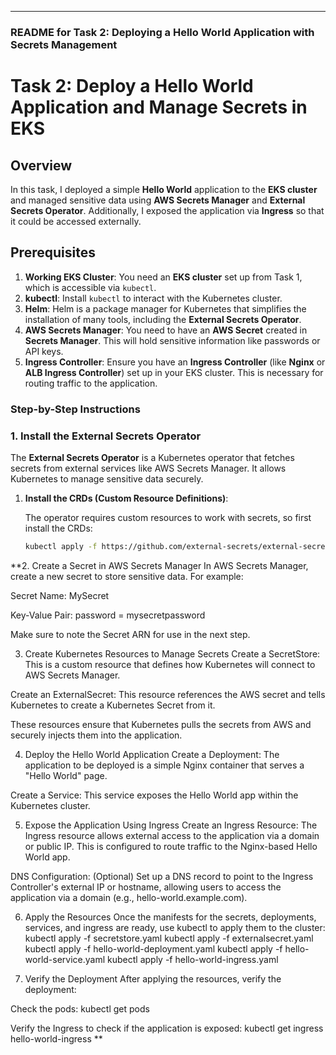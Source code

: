 

---

### **README for Task 2: Deploying a Hello World Application with Secrets Management**

# **Task 2: Deploy a Hello World Application and Manage Secrets in EKS**

## **Overview**

In this task, I deployed a simple **Hello World** application to the **EKS cluster** and managed sensitive data using **AWS Secrets Manager** and **External Secrets Operator**. Additionally, I exposed the application via **Ingress** so that it could be accessed externally.

## **Prerequisites**

1. **Working EKS Cluster**: You need an **EKS cluster** set up from Task 1, which is accessible via `kubectl`.
2. **kubectl**: Install `kubectl` to interact with the Kubernetes cluster. 
3. **Helm**: Helm is a package manager for Kubernetes that simplifies the installation of many tools, including the **External Secrets Operator**.
4. **AWS Secrets Manager**: You need to have an **AWS Secret** created in **Secrets Manager**. This will hold sensitive information like passwords or API keys.
5. **Ingress Controller**: Ensure you have an **Ingress Controller** (like **Nginx** or **ALB Ingress Controller**) set up in your EKS cluster. This is necessary for routing traffic to the application.




### Step-by-Step Instructions



### 1. **Install the External Secrets Operator**

The **External Secrets Operator** is a Kubernetes operator that fetches secrets from external services like AWS Secrets Manager. It allows Kubernetes to manage sensitive data securely.

1. **Install the CRDs (Custom Resource Definitions)**:

   The operator requires custom resources to work with secrets, so first install the CRDs:

   ```bash
   kubectl apply -f https://github.com/external-secrets/external-secrets/releases/download/v0.6.0/external-secrets-crds.yaml
   
**2. Create a Secret in AWS Secrets Manager
In AWS Secrets Manager, create a new secret to store sensitive data. For example:

Secret Name: MySecret

Key-Value Pair: password = mysecretpassword

Make sure to note the Secret ARN for use in the next step.

3. Create Kubernetes Resources to Manage Secrets
Create a SecretStore: This is a custom resource that defines how Kubernetes will connect to AWS Secrets Manager.

Create an ExternalSecret: This resource references the AWS secret and tells Kubernetes to create a Kubernetes Secret from it.

These resources ensure that Kubernetes pulls the secrets from AWS and securely injects them into the application.

4. Deploy the Hello World Application
Create a Deployment: The application to be deployed is a simple Nginx container that serves a "Hello World" page.

Create a Service: This service exposes the Hello World app within the Kubernetes cluster.

5. Expose the Application Using Ingress
Create an Ingress Resource: The Ingress resource allows external access to the application via a domain or public IP. This is configured to route traffic to the Nginx-based Hello World app.

DNS Configuration: (Optional) Set up a DNS record to point to the Ingress Controller's external IP or hostname, allowing users to access the application via a domain (e.g., hello-world.example.com).

6. Apply the Resources
Once the manifests for the secrets, deployments, services, and ingress are ready, use kubectl to apply them to the cluster:
kubectl apply -f secretstore.yaml
kubectl apply -f externalsecret.yaml
kubectl apply -f hello-world-deployment.yaml
kubectl apply -f hello-world-service.yaml
kubectl apply -f hello-world-ingress.yaml

7. Verify the Deployment
After applying the resources, verify the deployment:

Check the pods:
kubectl get pods

Verify the Ingress to check if the application is exposed:
kubectl get ingress hello-world-ingress
**
